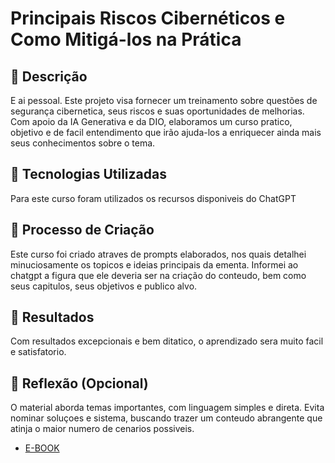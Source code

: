 # Principais Riscos Cibernéticos e Como Mitigá-los na Prática

## 📒 Descrição
E ai pessoal. Este projeto visa fornecer um treinamento sobre questões de segurança cibernetica, seus riscos e suas oportunidades de melhorias. Com apoio da IA Generativa e da DIO, elaboramos um curso pratico, objetivo e de facil entendimento que irão ajuda-los a enriquecer ainda mais seus conhecimentos sobre o tema.

## 🤖 Tecnologias Utilizadas
Para este curso foram utilizados os recursos disponiveis do ChatGPT

## 🧐 Processo de Criação
Este curso foi criado atraves de prompts elaborados, nos quais detalhei minuciosamente os topicos e ideias principais da ementa. Informei ao chatgpt a figura que ele deveria ser na criação do conteudo, bem como seus capitulos, seus objetivos e publico alvo.

## 🚀 Resultados
Com resultados excepcionais e bem ditatico, o aprendizado sera muito facil e satisfatorio.

## 💭 Reflexão (Opcional)
O material aborda temas importantes, com linguagem simples e direta. Evita nominar soluçoes e sistema, buscando trazer um conteudo abrangente que atinja o maior numero de cenarios possiveis.

- [E-BOOK](/exemplos/E-BOOK.md)

